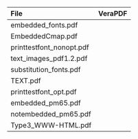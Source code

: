 |File|VeraPDF|
|:--|:--|
|embedded_fonts.pdf||
|EmbeddedCmap.pdf||
|printtestfont_nonopt.pdf||
|text_images_pdf1.2.pdf||
|substitution_fonts.pdf||
|TEXT.pdf||
|printtestfont_opt.pdf||
|embedded_pm65.pdf||
|notembedded_pm65.pdf||
|Type3_WWW-HTML.pdf||
